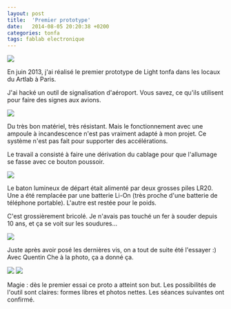 ```yaml
---
layout: post
title:  'Premier prototype'
date:   2014-08-05 20:20:38 +0200
categories: tonfa
tags: fablab electronique
---
```


<img src="{{ '/assets/images/postLT1erProto/LTpremierProto1.jpg' | absolute_url }}"/>

En juin 2013, j'ai réalisé le premier prototype de Light tonfa dans les locaux du Artlab à Paris.

J'ai hacké un outil de signalisation d'aéroport. Vous savez, ce qu'ils utilisent pour faire des signes aux avions.

<!--more-->

<img src="{{ '/assets/images/postLT1erProto/schema1.jpg' | absolute_url }}"/>

Du très bon matériel, très résistant. Mais le fonctionnement avec une ampoule à incandescence n'est pas vraiment adapté à mon projet. Ce système n'est pas fait pour supporter des accélérations.

Le travail a consisté à faire une dérivation du cablage pour que l'allumage se fasse avec ce bouton poussoir.

<img src="{{ '/assets/images/postLT1erProto/LTpremierProto2.jpg' | absolute_url }}"/>

Le baton lumineux de départ était alimenté par deux grosses piles LR20. Une a été remplacée par une batterie Li-On (très proche d'une batterie de téléphone portable). L'autre est restée pour le poids.

C'est grossièrement bricolé. Je n'avais pas touché un fer à souder depuis 10 ans, et ça se voit sur les soudures...

<img src="{{ '/assets/images/postLT1erProto/LTpremierProto3.jpg' | absolute_url }}"/>

Juste après avoir posé les dernières vis, on a tout de suite été l'essayer :) Avec Quentin Che à la photo, ça a donné ça.

<img src="{{ '/assets/images/postLT1erProto/LTpremierTest2.jpg' | absolute_url }}"/>

<img src="{{ '/assets/images/postLT1erProto/LTpremierTest1.jpg' | absolute_url }}"/>

Magie : dès le premier essai ce proto a atteint son but. Les possibilités de l'outil sont claires: formes libres et photos nettes. Les séances suivantes ont confirmé.
